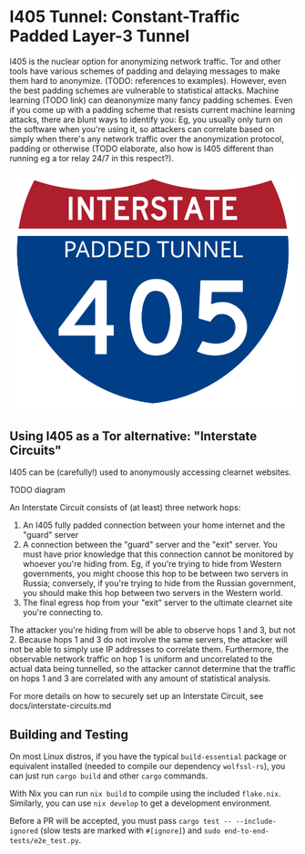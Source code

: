 # I405 Tunnel: Constant-Traffic Padded Layer-3 Tunnel

I405 is the nuclear option for anonymizing network traffic. Tor and other tools have various schemes
of padding and delaying messages to make them hard to anonymize. (TODO: references to examples).
However, even the best padding schemes are vulnerable to statistical attacks. Machine learning (TODO
link) can deanonymize many fancy padding schemes. Even if you come up with a padding scheme that
resists current machine learning attacks, there are blunt ways to identify you: Eg, you usually only
turn on the software when you're using it, so attackers can correlate based on simply when there's
any network traffic over the anonymization protocol, padding or otherwise (TODO elaborate, also how
is I405 different than running eg a tor relay 24/7 in this respect?).

![A bastardized version of the I405 interstate highway sign](logo.svg)

## Using I405 as a Tor alternative: "Interstate Circuits"

I405 can be (carefully!) used to anonymously accessing clearnet websites.

TODO diagram

An Interstate Circuit consists of (at least) three network hops:
1. An I405 fully padded connection between your home internet and the "guard" server
2. A connection between the "guard" server and the "exit" server. You must have prior knowledge that
   this connection cannot be monitored by whoever you're hiding from. Eg, if you're trying to hide
   from Western governments, you might choose this hop to be between two servers in Russia;
   conversely, if you're trying to hide from the Russian government, you should make this hop
   between two servers in the Western world.
3. The final egress hop from your "exit" server to the ultimate clearnet site you're connecting to.

The attacker you're hiding from will be able to observe hops 1 and 3, but not 2. Because hops 1 and
3 do not involve the same servers, the attacker will not be able to simply use IP addresses to
correlate them. Furthermore, the observable network traffic on hop 1 is uniform and uncorrelated to
the actual data being tunnelled, so the attacker cannot determine that the traffic on hops 1 and 3
are correlated with any amount of statistical analysis.

For more details on how to securely set up an Interstate Circuit, see docs/interstate-circuits.md

## Building and Testing

On most Linux distros, if you have the typical `build-essential` package or equivalent installed
(needed to compile our dependency `wolfssl-rs`), you can just run `cargo build` and other `cargo`
commands.

With Nix you can run `nix build` to compile using the included `flake.nix`. Similarly, you can use
`nix develop` to get a development environment.

Before a PR will be accepted, you must pass `cargo test -- --include-ignored` (slow tests are marked
with `#[ignore]`) and `sudo end-to-end-tests/e2e_test.py`.
